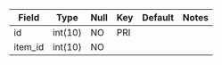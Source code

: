 **Field**|**Type**|**Null**|**Key**|**Default**|**Notes**
-----|-----|-----|-----|-----|-----
id|int(10)|NO|PRI| | 
item\_id|int(10)|NO| | | 